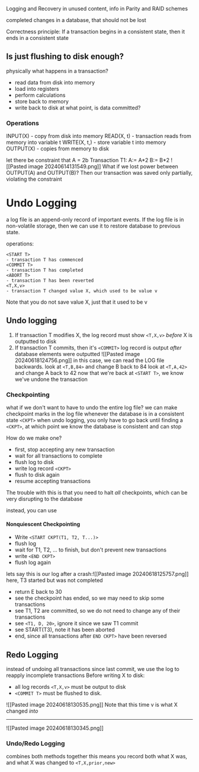 Logging and Recovery
in unused content, info in Parity and RAID schemes

completed changes in a database, that should not be lost

Correctness principle: If a transaction begins in a consistent state, then it ends in a consistent state

## Is just flushing to disk enough?
physically what happens in a transaction?
- read data from disk into memory
- load into registers
- perform calculations
- store back to memory
- write back to disk
at what point, is data committed?

### Operations
INPUT(X) - copy from disk into memory
READ(X, t) - transaction reads from memory into variable t
WRITE(X, t,) - store variable t into memory
OUTPUT(X) - copies from memory to disk

let there be constraint that A = 2b
Transaction T1:
A:= A\*2
B:= B\*2 
![[Pasted image 20240614131549.png]]
What if we lost power between OUTPUT(A) and OUTPUT(B)? Then our transaction was saved only partially, violating the constraint

# Undo Logging
a log file is an append-only record of important events. If the log file is in non-volatile storage, then we can use it to restore database to previous state.

operations:
```
<START T>
- transaction T has commenced
<COMMIT T>
- transaction T has completed
<ABORT T>
- transaction T has been reverted
<T,X,v>
- transaction T changed value X, which used to be value v
```
Note that you do not save value X, just that it used to be v
## Undo logging
1. If transaction T modifies X, the log record must show `<T,X,v>` *before* X is outputted to disk
2. If transaction T commits, then it's `<COMMIT>` log record is output *after* database elements were outputted
![[Pasted image 20240618124756.png]]
in this case, we can read the LOG file backwards.
look at `<T,B,84>` and change B back to 84
look at `<T,A,42>` and change A back to 42
now that we're back at `<START T>`, we know we've undone the transaction

### Checkpointing
what if we don't want to have to undo the entire log file?
we can make checkpoint marks in the log file whenever the database is in a consistent state
`<CKPT>`
when undo logging, you only have to go back until finding a `<CKPT>`, at which point we know the database is consistent and can stop

How do we make one?
- first, stop accepting any new transaction
- wait for all transactions to complete
- flush log to disk
- write log record `<CKPT>`
- flush to disk again
- resume accepting transactions

The trouble with this is that you need to halt *all* checkpoints, which can be very disrupting to the database

instead, you can use
#### Nonquiescent Checkpointing
- Write `<START CKPT(T1, T2, T...)>`
- flush log
- wait for T1, T2, ... to finish, but don't prevent new transactions
- write `<END CKPT>`
- flush log again

lets say this is our log after a crash:![[Pasted image 20240618125757.png]]
here, T3 started but was not completed
- return E back to 30
- see the checkpoint has ended, so we may need to skip some transactions
- see T1, T2 are committed, so we do not need to change any of their transactions
- see `<T1, D, 20>`, ignore it since we saw T1 commit
- see START(T3), note it has been aborted
- end, since all transactions after `END CKPT>` have been reversed

## Redo Logging
instead of undoing all transactions since last commit, we use the log to reapply incomplete transactions
 Before writing X to disk:
- all log records `<T,X,v>` must be output to disk
- `<COMMIT T>` must be flushed to disk. 

![[Pasted image 20240618130535.png]]
Note that this time v is what X changed *into*
___

![[Pasted image 20240618130345.png]]

### Undo/Redo Logging
combines both methods together
this means you record both what X was, and what X was changed to
`<T,X,prior,new>`
